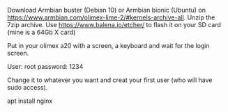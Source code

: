 <!-- 
.. title: Setting up a low-tech server
.. slug: setting-up-a-low-tech-server
.. date: 2015-04-26 20:09:01+02:00
.. tags: archlinux
.. category: 
.. link: 
.. description: 
.. type: text
.. status: draft
-->


Download Armbian buster (Debian 10) or Armbian bionic (Ubuntu) on https://www.armbian.com/olimex-lime-2/#kernels-archive-all.
Unzip the 7zip archive.
Use https://www.balena.io/etcher/ to flash it on your SD card (mine is a 64Gb X card)

Put in your olimex a20 with a screen, a keyboard and wait for the login screen.

User: root
password: 1234

Change it to whatever you want and creat your first user (who will have sudo access).

  apt install nginx
